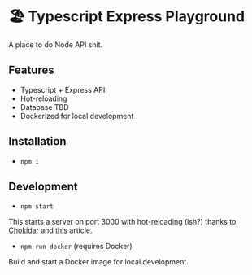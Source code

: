 # 🏖 Typescript Express Playground

A place to do Node API shit.

## Features

* Typescript + Express API
* Hot-reloading
* Database TBD
* Dockerized for local development

## Installation

* `npm i`

## Development

* `npm start`

This starts a server on port 3000 with hot-reloading (ish?) thanks to [Chokidar](https://github.com/paulmillr/chokidar) and [this](https://codeburst.io/dont-use-nodemon-there-are-better-ways-fc016b50b45e) article.

* `npm run docker` (requires Docker)

Build and start a Docker image for local development.
